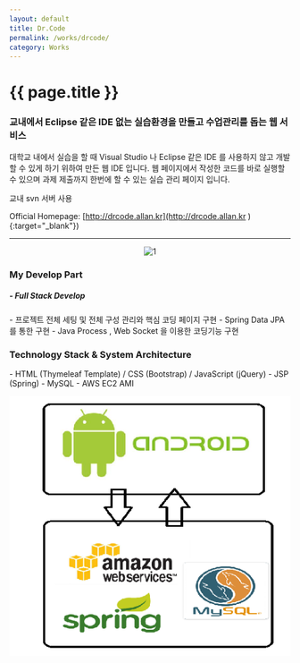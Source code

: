```yaml
---
layout: default
title: Dr.Code
permalink: /works/drcode/
category: Works
---
```


# {{ page.title }}

### 교내에서 Eclipse 같은 IDE 없는 실습환경을 만들고 수업관리를 돕는 웹 서비스

대학교 내에서 실습을 할 때 Visual Studio 나 Eclipse 같은 IDE 를 사용하지 않고 개발할 수 있게 하기 위하여 만든 웹 IDE 입니다.
웹 페이지에서 작성한 코드를 바로 실행할 수 있으며 과제 제출까지 한번에 할 수 있는 실습 관리 페이지 입니다.

교내 svn 서버 사용

Official Homepage: [http://drcode.allan.kr](http://drcode.allan.kr ){:target="_blank"})


---
<p align="center"><img src="/img/drcode.drcode.png" alt="1" class="img-responsive"/></p>

<h3 class="section">My Develop Part</h3>
<h5> - Full Stack Develop</h5>
- 프로젝트 전체 세팅 및 전체 구성 관리와 핵심 코딩 페이지 구현
- Spring Data JPA 를 통한 구현
- Java Process , Web Socket 을 이용한 코딩기능 구현

<h3 class="section">Technology Stack & System Architecture</h3>
- HTML (Thymeleaf Template) / CSS (Bootstrap) / JavaScript (jQuery)
- JSP (Spring)
- MySQL
- AWS EC2 AMI

<p align="center"><img src="/img/taiger/develop.png" alt="Nektime" class="img-responsive"/></p>